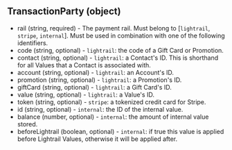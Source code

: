 ## TransactionParty (object)
+ rail (string, required) - The payment rail. Must belong to [`lightrail`, `stripe`, `internal`]. Must be used in combination with one of the following identifiers.
+ code (string, optional) - `lightrail`: the code of a Gift Card or Promotion.
+ contact (string, optional) - `lightrail`: a Contact's ID.  This is shorthand for all Values that a Contact is associated with.
+ account (string, optional) - `lightrail`: an Account's ID.
+ promotion (string, optional) - `lightrail`: a Promotion's ID.
+ giftCard (string, optional) - `lightrail`: a Gift Card's ID.
+ value (string, optional) - `lightrail`: a Value's ID.
+ token (string, optional) - `stripe`: a tokenized credit card for Stripe.  
+ id (string, optional) - `internal`: the ID of the internal value.
+ balance (number, optional) - `internal`: the amount of internal value stored.
+ beforeLightrail (boolean, optional) - `internal`: if true this value is applied before Lightrail Values, otherwise it will be applied after.
